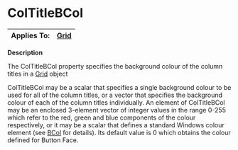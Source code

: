 




<h1 class="heading"><span class="name">ColTitleBCol</span></h1>

| Applies To: | [Grid](./grid.md) |
| --- | ---  |


**Description**


The ColTitleBCol property specifies the background colour of the column titles in a [Grid](./grid.md) object


ColTitleBCol may be a scalar that specifies a single background colour to be used for all of the column titles, or a vector that specifies the background colour of each of the column titles individually. An element of ColTitleBCol may be an enclosed 3-element vector of integer values in the range 0-255 which refer to the red, green and blue components of the colour respectively, or it may be a scalar that defines a standard Windows colour element (see [BCol](BCol.htm) for details). Its default value is 0 which obtains the colour defined for Button Face.



